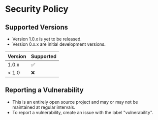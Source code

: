 # Security Policy

## Supported Versions

- Version 1.0.x is yet to be released.
- Version 0.x.x are initial development versions.

| Version | Supported          |
| ------- | ------------------ |
| 1.0.x   | :white_check_mark: |
| < 1.0   | :x:                |

## Reporting a Vulnerability

- This is an entirely open source project and may or may not be maintained at regular intervals.
- To report a vulnerability, create an issue with the label "vulnerability".
